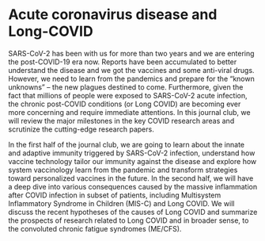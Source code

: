 # Acute coronavirus disease and Long-COVID

SARS-CoV-2 has been with us for more than two years and we are entering the post-COVID-19 era now. Reports have been accumulated to better understand the disease and we got the vaccines and some anti-viral drugs. However, we need to learn from the pandemics and prepare for the “known unknowns” – the new plagues destined to come. Furthermore, given the fact that millions of people were exposed to SARS-CoV-2 acute infection, the chronic post-COVID conditions (or Long COVID) are becoming ever more concerning and require immediate attentions. In this journal club, we will review the major milestones in the key COVID research areas and scrutinize the cutting-edge research papers.

In the first half of the journal club, we are going to learn about the innate and adaptive immunity triggered by SARS-CoV-2 infection, understand how vaccine technology tailor our immunity against the disease and explore how system vaccinology learn from the pandemic and transform strategies toward personalized vaccines in the future. In the second half, we will have a deep dive into various consequences caused by the massive inflammation after COVID infection in subset of patients, including Multisystem Inflammatory Syndrome in Children (MIS-C) and Long COVID. We will discuss the recent hypotheses of the causes of Long COVID and summarize the prospects of research related to Long COVID and in broader sense, to the convoluted chronic fatigue syndromes (ME/CFS).
